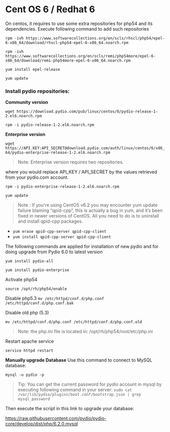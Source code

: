 # Cent OS 6 / Redhat 6

On centos, it requires to use some extra repositories for php54 and its dependencies. Execute following command to add such repositories

`rpm -ivh https://www.softwarecollections.org/en/scls/rhscl/php54/epel-6-x86_64/download/rhscl-php54-epel-6-x86_64.noarch.rpm`

`rpm -ivh https://www.softwarecollections.org/en/scls/remi/php54more/epel-6-x86_64/download/remi-php54more-epel-6-x86_64.noarch.rpm`

`yum install epel-release`

`yum update`

### Install pydio repositories:

**Community version**

`wget https://download.pydio.com/pub/linux/centos/6/pydio-release-1-2.el6.noarch.rpm`

`rpm -i pydio-release-1-2.el6.noarch.rpm`

**Enterprise version**

`wget https://API_KEY:API_SECRET@download.pydio.com/auth/linux/centos/6/x86_64/pydio-enterprise-release-1-2.el6.noarch.rpm`

> Note: Enterprise version requires two repositories.

where you would replace API_KEY / API_SECRET by the values retrieved from your pydio.com account.

`rpm -i pydio-enterprise-release-1-2.el6.noarch.rpm`

`yum update`

> Note : If you're using CentOS v6.2 you may encounter yum update failure blaming “qpid-cpp”, this is actually a bug in yum, and it’s been fixed in newer versions of CentOS. All you need to do is to uninstall and install qpid-cpp packages.
- `yum erase qpid-cpp-server qpid-cpp-client`
- `yum install qpid-cpp-server qpid-cpp-client`


The following commands are applied for installation of new pydio and for doing upgrade from Pydio 6.0 to latest version

`yum install pydio-all`

`yum install pydio-enterprise`

Activate php54

`source /opt/rh/php54/enable`

Disable php5.3
`mv /etc/httpd/conf.d/php.conf /etc/httpd/conf.d/php.conf.bak`

Disable old php (5.3)

`mv /etc/httpd/conf.d/php.conf /etc/httpd/conf.d/php.conf.old`

> Note: the php.ini file is located in: /opt/rh/php54/root/etc/php.ini

Restart apache service

`service httpd restart`

**Manually upgrade Database**
Use this command to connect to MySQL database:

`mysql -u pydio -p`

> Tip: You can get the current password for *pydio* account in mysql by executing following command in your server:
`sudo cat /var/lib/pydio/plugins/boot.conf/bootstrap.json | grep mysql_password`

Then execute the script in this link to upgrade your database:

https://raw.githubusercontent.com/pydio/pydio-core/develop/dist/php/6.2.0.mysql

